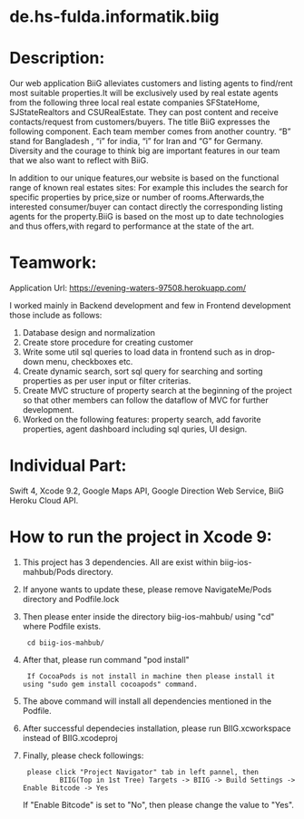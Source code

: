 # de.hs-fulda.informatik.biig

# Description:

Our web application BiiG alleviates customers and listing agents to find/rent most suitable properties.It will be exclusively used by real estate agents from the following three local real estate companies SFStateHome, SJStateRealtors and CSURealEstate. They can post content and receive contacts/request from customers/buyers. The title BiiG expresses the following component. Each team member comes from another country. “B” stand for Bangladesh , “i” for india, “i” for Iran and “G” for Germany. Diversity and the courage to think big are important features in our team that we also want to reflect with BiiG.

In addition to our unique features,our website is based on the functional range of known real estates sites: For example this includes the search for specific properties by price,size or number of rooms.Afterwards,the interested consumer/buyer can contact directly the corresponding listing agents for the property.BiiG is based on the most up to date technologies and thus offers,with regard to performance at the state of the art.

# Teamwork:
Application Url: https://evening-waters-97508.herokuapp.com/

I worked mainly in Backend development and few in Frontend development those include as follows:
1. Database design and normalization
2. Create store procedure for creating customer
3. Write some util sql queries to load data in frontend such as in drop-down menu, checkboxes etc.
4. Create dynamic search, sort sql query for searching and sorting properties as per user input or filter criterias.
5. Create MVC structure of property search at the beginning of the project so that other members can follow the dataflow of MVC for further development.
6. Worked on the following features:
        property search, 
        add favorite properties, 
        agent dashboard including sql quries, UI design.

# Individual Part:
Swift 4, Xcode 9.2, Google Maps API, Google Direction Web Service, BiiG Heroku Cloud API.

# How to run the project in Xcode 9:
1. This project has 3 dependencies. All are exist within biig-ios-mahbub/Pods directory.

2. If anyone wants to update these, please remove NavigateMe/Pods directory and Podfile.lock

3. Then please enter inside the directory biig-ios-mahbub/ using "cd" where Podfile exists.

        cd biig-ios-mahbub/

4. After that, please run command "pod install"

        If CocoaPods is not install in machine then please install it using "sudo gem install cocoapods" command.

5. The above command will install all dependencies mentioned in the Podfile.

6. After successful dependecies installation, please run BIIG.xcworkspace instead of BIIG.xcodeproj

7. Finally, please check followings:

        please click "Project Navigator" tab in left pannel, then
                BIIG(Top in 1st Tree) Targets -> BIIG -> Build Settings -> Enable Bitcode -> Yes

   If "Enable Bitcode" is set to "No", then please change the value to "Yes".

